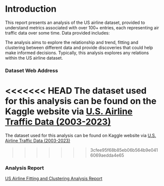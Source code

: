 # Introduction
This report presents an analysis of the US airline dataset, provided to understand metrics associated with over 100+ entries, each representing air traffic data over some time. Data provided includes:

The analysis aims to explore the relationship and trend, fitting and clustering between different data and provide discoveries that could help make informed decisions. Typically, this analysis explores any relations within the US airline dataset.


### Dataset Web Address
<<<<<<< HEAD
The dataset used for this analysis can be found on the Kaggle website via [U.S. Airline Traffic Data (2003-2023)](https://www.kaggle.com/datasets/yyxian/u-s-airline-traffic-data)
=======
The dataset used for this analysis can be found on Kaggle website via [U.S. Airline Traffic Data (2003-2023)](https://www.kaggle.com/datasets/yyxian/u-s-airline-traffic-data)
>>>>>>> 3cfee95f68b85eb06b564b9e0416069aedda4e65

### Analysis Report
[US Airline Fitting and Clustering Analysis Report](https://docs.google.com/document/d/10LrhE7oWwyOe2olWRognwZDa0x5fiOpm-EixTIpnUkc/edit?usp=sharing)

